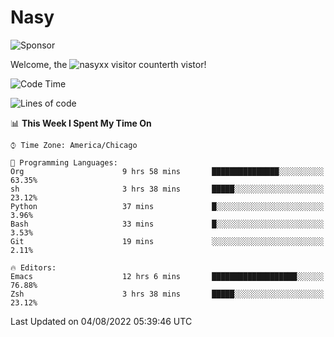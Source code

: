 # Nasy

<!--
<p align="center">
<img height="200" src="https://github-readme-stats.vercel.app/api?username=nasyxx&count_private=true&show_icons=true&theme=dracula&include_all_commits=true"/>
<img height="200" src="https://github-readme-stats.vercel.app/api/top-langs/?username=nasyxx&theme=dracula&hide=html,jupyter+notebook&count_private=true&show_icons=true"/>
</p>

  
----------------
-->

![Sponsor](https://img.shields.io/static/v1.svg?label=Sponsor&message=%E2%9D%A4&logo=GitHub&style=flat&color=pink)
 
Welcome, the ![nasyxx visitor counter](https://count.getloli.com/get/@nasyxx?theme=rule34)th vistor!
 
<!--START_SECTION:waka-->
![Code Time](http://img.shields.io/badge/Code%20Time-0%20secs-blue)

![Lines of code](https://img.shields.io/badge/From%20Hello%20World%20I%27ve%20Written-5%20Million%20lines%20of%20code-blue)

📊 **This Week I Spent My Time On** 

```text
⌚︎ Time Zone: America/Chicago

💬 Programming Languages: 
Org                      9 hrs 58 mins       ███████████████░░░░░░░░░░   63.35% 
sh                       3 hrs 38 mins       █████░░░░░░░░░░░░░░░░░░░░   23.12% 
Python                   37 mins             █░░░░░░░░░░░░░░░░░░░░░░░░   3.96% 
Bash                     33 mins             █░░░░░░░░░░░░░░░░░░░░░░░░   3.53% 
Git                      19 mins             ░░░░░░░░░░░░░░░░░░░░░░░░░   2.11%

🔥 Editors: 
Emacs                    12 hrs 6 mins       ███████████████████░░░░░░   76.88% 
Zsh                      3 hrs 38 mins       █████░░░░░░░░░░░░░░░░░░░░   23.12%

```


 Last Updated on 04/08/2022 05:39:46 UTC
<!--END_SECTION:waka-->

<!-- ![visitors](https://visitor-badge.laobi.icu/badge?page_id=nasyxx.nasyxx) -->
